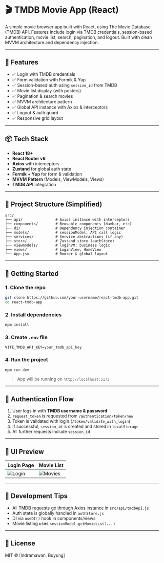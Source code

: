 # 🎬 TMDB Movie App (React)

A simple movie browser app built with React, using The Movie Database (TMDB) API. Features include login via TMDB credentials, session-based authentication, movie list, search, pagination, and logout. Built with clean MVVM architecture and dependency injection.

---

## 🧩 Features

- ✅ Login with TMDB credentials
- ✅ Form validation with Formik & Yup
- ✅ Session-based auth using `session_id` from TMDB
- ✅ Movie list display (with posters)
- ✅ Pagination & search movies
- ✅ MVVM architecture pattern
- ✅ Global API instance with Axios & interceptors
- ✅ Logout & auth guard
- ✅ Responsive grid layout

---

## 📦 Tech Stack

- **React 18+**
- **React Router v6**
- **Axios** with interceptors
- **Zustand** for global auth state
- **Formik + Yup** for form & validation
- **MVVM Pattern** (Models, ViewModels, Views)
- **TMDB API** integration

---

## 📁 Project Structure (Simplified)

```
src/
├── api/               # Axios instance with interceptors
├── components/        # Reusable components (Navbar, etc)
├── di/                # Dependency injection container
├── models/            # sessionModel: API call logic
├── services/          # Service abstractions (if any)
├── store/             # Zustand store (authStore)
├── viewmodels/        # loginVM: business logic
├── views/             # LoginView, HomeView
└── App.jsx            # Router & global layout
```

---

## 🚀 Getting Started

### 1. Clone the repo

```bash
git clone https://github.com/your-username/react-tmdb-app.git
cd react-tmdb-app
```

### 2. Install dependencies

```bash
npm install
```

### 3. Create `.env` file

```env
VITE_TMDB_API_KEY=your_tmdb_api_key
```

### 4. Run the project

```bash
npm run dev
```

> App will be running on `http://localhost:5173`

---

## 🔐 Authentication Flow

1. User logs in with **TMDB username & password**
2. `request_token` is requested from `/authentication/token/new`
3. Token is validated with login (`/token/validate_with_login`)
4. If successful, `session_id` is created and stored in `localStorage`
5. All further requests include `session_id`

---

## 📸 UI Preview

| Login Page | Movie List |
|------------|------------|
| ![Login](screenshots/login.png) | ![Movies](screenshots/movies.png) |

---

## 🧪 Development Tips

- All TMDB requests go through Axios instance in `src/api/tmdbApi.js`
- Auth state is globally handled in `authStore.js`
- DI via `useDI()` hook in components/views
- Movie listing uses `sessionModel.getMovieList(...)`

---

## 📝 License

MIT © [Indramawan, Buyung]
